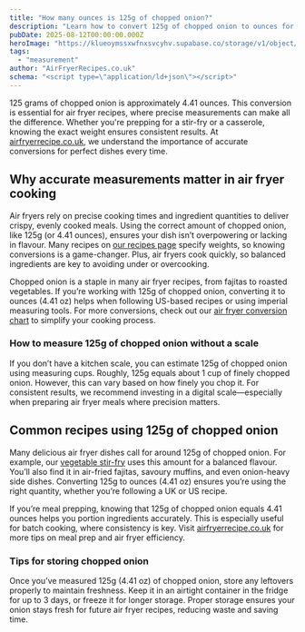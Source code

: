 ```yaml
---
title: "How many ounces is 125g of chopped onion?"
description: "Learn how to convert 125g of chopped onion to ounces for perfect air fryer recipes. Get accurate measurements in seconds!"
pubDate: 2025-08-12T00:00:00.000Z
heroImage: "https://klueoymssxwfnxsvcyhv.supabase.co/storage/v1/object/public/md/125g-chopped-onion-to-ounces-fa2521bc.webp"
tags:
  - "measurement"
author: "AirFryerRecipes.co.uk"
schema: "<script type=\"application/ld+json\"></script>"
---
```


<p>125 grams of chopped onion is approximately 4.41 ounces. This conversion is essential for air fryer recipes, where precise measurements can make all the difference. Whether you're prepping for a stir-fry or a casserole, knowing the exact weight ensures consistent results. At <a href=https://www.airfryerrecipe.co.uk>airfryerrecipe.co.uk</a>, we understand the importance of accurate conversions for perfect dishes every time.</p>

<h2>Why accurate measurements matter in air fryer cooking</h2>  
<p>Air fryers rely on precise cooking times and ingredient quantities to deliver crispy, evenly cooked meals. Using the correct amount of chopped onion, like 125g (or 4.41 ounces), ensures your dish isn’t overpowering or lacking in flavour. Many recipes on <a href=https://www.airfryerrecipe.co.uk/recipes>our recipes page</a> specify weights, so knowing conversions is a game-changer. Plus, air fryers cook quickly, so balanced ingredients are key to avoiding under or overcooking.</p>  

<p>Chopped onion is a staple in many air fryer recipes, from fajitas to roasted vegetables. If you’re working with 125g of chopped onion, converting it to ounces (4.41 oz) helps when following US-based recipes or using imperial measuring tools. For more conversions, check out our <a href=https://www.airfryerrecipe.co.uk/air-fryer-conversion-chart>air fryer conversion chart</a> to simplify your cooking process.</p>  

<h3>How to measure 125g of chopped onion without a scale</h3>  
<p>If you don’t have a kitchen scale, you can estimate 125g of chopped onion using measuring cups. Roughly, 125g equals about 1 cup of finely chopped onion. However, this can vary based on how finely you chop it. For consistent results, we recommend investing in a digital scale—especially when preparing air fryer meals where precision matters.</p>  

<h2>Common recipes using 125g of chopped onion</h2>  
<p>Many delicious air fryer dishes call for around 125g of chopped onion. For example, our <a href=https://www.airfryerrecipe.co.uk/recipe-category/vegetables>vegetable stir-fry</a> uses this amount for a balanced flavour. You’ll also find it in air-fried fajitas, savoury muffins, and even onion-heavy side dishes. Converting 125g to ounces (4.41 oz) ensures you’re using the right quantity, whether you’re following a UK or US recipe.</p>  

<p>If you’re meal prepping, knowing that 125g of chopped onion equals 4.41 ounces helps you portion ingredients accurately. This is especially useful for batch cooking, where consistency is key. Visit <a href=https://www.airfryerrecipe.co.uk>airfryerrecipe.co.uk</a> for more tips on meal prep and air fryer efficiency.</p>  

<h3>Tips for storing chopped onion</h3>  
<p>Once you’ve measured 125g (4.41 oz) of chopped onion, store any leftovers properly to maintain freshness. Keep it in an airtight container in the fridge for up to 3 days, or freeze it for longer storage. Proper storage ensures your onion stays fresh for future air fryer recipes, reducing waste and saving time.</p>